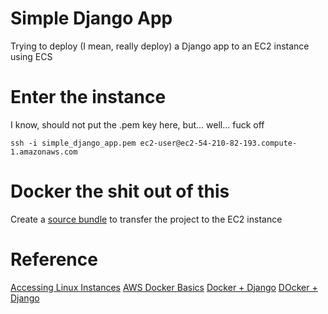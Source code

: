 # Simple Django App

Trying to deploy (I mean, really deploy) a Django app to an EC2 instance using ECS

# Enter the instance

I know, should not put the .pem key here, but... well... fuck off

`ssh -i simple_django_app.pem ec2-user@ec2-54-210-82-193.compute-1.amazonaws.com`

# Docker the shit out of this

Create a [source bundle](https://docs.aws.amazon.com/elasticbeanstalk/latest/dg/applications-sourcebundle.html#using-features.deployment.source.git) to transfer the project to the EC2 instance

# Reference

[Accessing Linux Instances](https://docs.aws.amazon.com/AWSEC2/latest/UserGuide/AccessingInstancesLinux.html)
[AWS Docker Basics](https://docs.aws.amazon.com/AmazonECS/latest/developerguide/docker-basics.html#install_docker)
[Docker + Django](https://dzone.com/articles/how-to-deploy-a-django-application-with-docker)
[DOcker + Django](https://medium.com/@Alibaba_Cloud/how-to-deploy-a-django-application-with-docker-9514be542909)